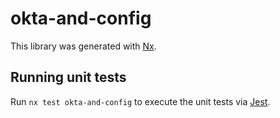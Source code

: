 # okta-and-config

This library was generated with [Nx](https://nx.dev).

## Running unit tests

Run `nx test okta-and-config` to execute the unit tests via [Jest](https://jestjs.io).
